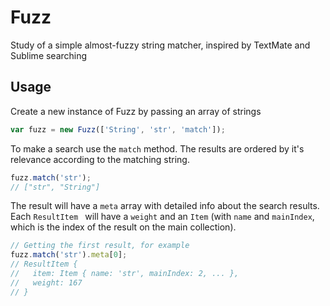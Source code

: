 # Fuzz

Study of a simple almost-fuzzy string matcher, inspired by TextMate and Sublime searching

## Usage

Create a new instance of Fuzz by passing an array of strings

```javascript
var fuzz = new Fuzz(['String', 'str', 'match']);
```

To make a search use the `match` method. The results are ordered by it's relevance according to the matching string.

```javascript
fuzz.match('str');
// ["str", "String"]
```

The result will have a `meta` array with detailed info about the
search results. Each `ResultItem ` will have a `weight` and an `Item` (with `name` and `mainIndex`, which is the index of the result on the main collection).

```javascript
// Getting the first result, for example
fuzz.match('str').meta[0];
// ResultItem {
//   item: Item { name: 'str', mainIndex: 2, ... },
//   weight: 167
// }
```
